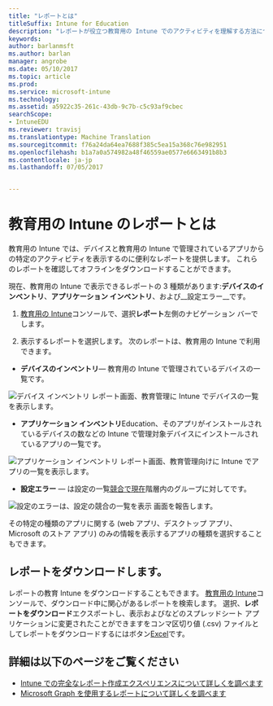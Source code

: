```yaml
---
title: "レポートとは"
titleSuffix: Intune for Education
description: "レポートが役立つ教育用の Intune でのアクティビティを理解する方法について説明します。"
keywords: 
author: barlanmsft
ms.author: barlan
manager: angrobe
ms.date: 05/10/2017
ms.topic: article
ms.prod: 
ms.service: microsoft-intune
ms.technology: 
ms.assetid: a5922c35-261c-43db-9c7b-c5c93af9cbec
searchScope:
- IntuneEDU
ms.reviewer: travisj
ms.translationtype: Machine Translation
ms.sourcegitcommit: f76a24da64ea7688f385c5ea15a368c76e982951
ms.openlocfilehash: b1a7a0a574982a48f46559ae0577e6663491b8b3
ms.contentlocale: ja-jp
ms.lasthandoff: 07/05/2017


---
```


# <a name="what-are-reports-in-intune-for-education"></a>教育用の Intune のレポートとは

教育用の Intune では、デバイスと教育用の Intune で管理されているアプリからの特定のアクティビティを表示するのに便利なレポートを提供します。 これらのレポートを確認してオフラインをダウンロードすることができます。

現在、教育用の Intune で表示できるレポートの 3 種類があります:__デバイスのインベントリ__、__アプリケーション インベントリ__、および__設定エラー__です。

1. [教育用の Intune](https://intuneeducation.portal.azure.com)コンソールで、選択**レポート**左側のナビゲーション バーでします。

2. 表示するレポートを選択します。 次のレポートは、教育用の Intune で利用できます。

  * **デバイスのインベントリ**— 教育用の Intune で管理されているデバイスの一覧です。

  ![デバイス インベントリ レポート画面、教育管理に Intune でデバイスの一覧を表示します。](./media/reports-001-device-inventory.png)

  * **アプリケーション インベントリ**Education、そのアプリがインストールされているデバイスの数などの Intune で管理対象デバイスにインストールされているアプリの一覧です。

  ![アプリケーション インベントリ レポート画面、教育管理向けに Intune でアプリの一覧を表示します。](./media/reports-002-app-inventory.png)

  * **設定エラー** — は設定の一覧[競合で現在](settings-inheritance.md)階層内のグループに対してです。

  ![設定のエラーは、設定の競合の一覧を表示 画面を報告します。](./media/reports-003-settings-error.png)

  その特定の種類のアプリに関する (web アプリ、デスクトップ アプリ、Microsoft のストア アプリ) のみの情報を表示するアプリの種類を選択することもできます。

## <a name="download-reports"></a>レポートをダウンロードします。

レポートの教育 Intune をダウンロードすることもできます。 [教育用の Intune](https://intuneeducation.portal.azure.com)コンソールで、ダウンロード中に関心があるレポートを検索します。 選択、**レポートをダウンロード**エクスポートし、表示およびなどのスプレッドシート アプリケーションに変更されたことができますをコンマ区切り値 (.csv) ファイルとしてレポートをダウンロードするにはボタン[Excel](https://support.office.com/article/Import-or-export-text-txt-or-csv-files-5250ac4c-663c-47ce-937b-339e391393ba)です。

## <a name="find-out-more"></a>詳細は以下のページをご覧ください

- [Intune での完全なレポート作成エクスペリエンスについて詳しくを調べます](https://docs.microsoft.com/intune/deploy-use/understand-microsoft-intune-operations-by-using-reports)
- [Microsoft Graph を使用するレポートについて詳しくを調べます](https://developer.microsoft.com/graph/docs/overview/overview)

